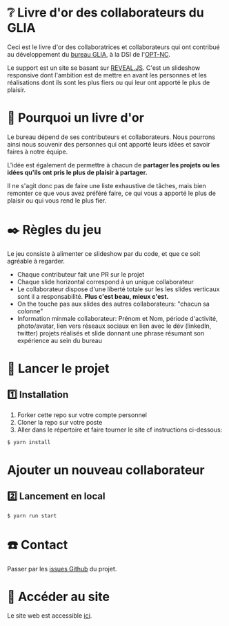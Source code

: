 # ❔ Livre d'or des collaborateurs du GLIA


Ceci est le livre d'or des collaboratrices et collaborateurs qui ont contribué au développement
du [bureau GLIA](https://www.linkedin.com/posts/adrien-sales_paroles-dagent-adrien-sales-activity-6636763415731896320-PSkG),
à la DSI de l'[OPT-NC](https://www.linkedin.com/company/opt-new-caledonia/).

Le support est un site se basant sur [REVEAL.JS](https://revealjs.com/#/). C'est un slideshow responsive
dont l'ambition est de mettre en avant les personnes et les réalisations dont ils sont les plus fiers ou
qui leur ont apporté le plus de plaisir.

# 🎯 Pourquoi un livre d'or

Le bureau dépend de ses contributeurs et collaborateurs. Nous pourrons ainsi nous souvenir des
personnes qui ont apporté leurs idées et savoir faires à notre équipe.

L'idée est également de permettre à chacun de **partager les projets ou les idées qu'ils
ont pris le plus de plaisir à partager.**

Il ne s'agit donc pas de faire une liste exhaustive de tâches, mais bien remonter ce
que vous avez préféré faire, ce qui vous a apporté le plus de plaisir ou qui vous rend
le plus fier.

# ✒️ Règles du jeu

Le jeu consiste à alimenter ce slideshow par du code, et que ce soit agréable à regarder.

- Chaque contributeur fait une PR sur le projet
- Chaque slide horizontal correspond à un unique collaborateur
- Le collaborateur dispose d'une liberté totale sur les les slides verticaux sont il  a responsabilité. **Plus c'est beau, mieux c'est.**
- On the touche pas aux slides des autres collaborateurs: "chacun sa colonne"
- Information minmale collaborateur: Prénom et Nom, période d'activité, photo/avatar, lien vers réseaux sociaux en lien avec le dév (linkedIn, twitter) projets réalisés et slide donnant une phrase résumant son expérience au sein du bureau

# 🚀 Lancer le projet

## 1️⃣ Installation

1. Forker cette repo sur votre compte personnel
2. Cloner la repo sur votre poste
3. Aller dans le répertoire et faire tourner le site cf instructions ci-dessous:

```sh
$ yarn install
```

#  Ajouter un nouveau collaborateur

## 2️⃣ Lancement en local

```sh
$ yarn run start
```

# ☎️ Contact

Passer par les [issues Github](https://github.com/adriens/livre-or-collaborateurs-glia-slideshow/issues) du projet.

# 🔖 Accéder au site

Le site web est accessible [ici](https://bit.ly/3RuNs1o).


